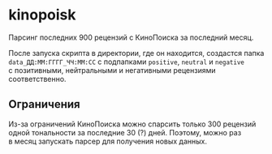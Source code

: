 # kinopoisk
Парсинг последних 900 рецензий с&nbsp;КиноПоиска за&nbsp;последний месяц.

После запуска скрипта в&nbsp;директории, где он&nbsp;находится, создастся папка `data_ДД:ММ:ГГГГ_ЧЧ:ММ:СС` с&nbsp;подпапками `positive`, `neutral` и&nbsp;`negative` с&nbsp;позитивными, нейтральными и&nbsp;негативными рецензиями соответственно.

## Ограничения
Из-за ограничений КиноПоиска можно спарсить только 300 рецензий одной тональности за&nbsp;последние&nbsp;30 (?) дней. Поэтому, можно раз в&nbsp;месяц запускать парсер для получения новых данных.
